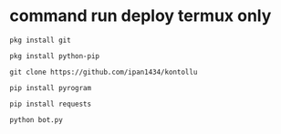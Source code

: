 # command run deploy termux only
```
pkg install git
```
```
pkg install python-pip
```
```
git clone https://github.com/ipan1434/kontollu 
```
```
pip install pyrogram
```
```
pip install requests
```
```
python bot.py
```
